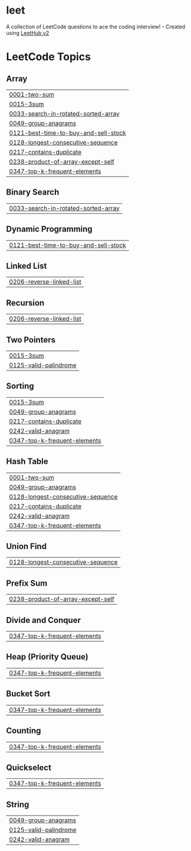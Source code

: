 # leet
A collection of LeetCode questions to ace the coding interview! - Created using [LeetHub v2](https://github.com/arunbhardwaj/LeetHub-2.0)

<!---LeetCode Topics Start-->
# LeetCode Topics
## Array
|  |
| ------- |
| [0001-two-sum](https://github.com/arun-achilles/leet/tree/master/0001-two-sum) |
| [0015-3sum](https://github.com/arun-achilles/leet/tree/master/0015-3sum) |
| [0033-search-in-rotated-sorted-array](https://github.com/arun-achilles/leet/tree/master/0033-search-in-rotated-sorted-array) |
| [0049-group-anagrams](https://github.com/arun-achilles/leet/tree/master/0049-group-anagrams) |
| [0121-best-time-to-buy-and-sell-stock](https://github.com/arun-achilles/leet/tree/master/0121-best-time-to-buy-and-sell-stock) |
| [0128-longest-consecutive-sequence](https://github.com/arun-achilles/leet/tree/master/0128-longest-consecutive-sequence) |
| [0217-contains-duplicate](https://github.com/arun-achilles/leet/tree/master/0217-contains-duplicate) |
| [0238-product-of-array-except-self](https://github.com/arun-achilles/leet/tree/master/0238-product-of-array-except-self) |
| [0347-top-k-frequent-elements](https://github.com/arun-achilles/leet/tree/master/0347-top-k-frequent-elements) |
## Binary Search
|  |
| ------- |
| [0033-search-in-rotated-sorted-array](https://github.com/arun-achilles/leet/tree/master/0033-search-in-rotated-sorted-array) |
## Dynamic Programming
|  |
| ------- |
| [0121-best-time-to-buy-and-sell-stock](https://github.com/arun-achilles/leet/tree/master/0121-best-time-to-buy-and-sell-stock) |
## Linked List
|  |
| ------- |
| [0206-reverse-linked-list](https://github.com/arun-achilles/leet/tree/master/0206-reverse-linked-list) |
## Recursion
|  |
| ------- |
| [0206-reverse-linked-list](https://github.com/arun-achilles/leet/tree/master/0206-reverse-linked-list) |
## Two Pointers
|  |
| ------- |
| [0015-3sum](https://github.com/arun-achilles/leet/tree/master/0015-3sum) |
| [0125-valid-palindrome](https://github.com/arun-achilles/leet/tree/master/0125-valid-palindrome) |
## Sorting
|  |
| ------- |
| [0015-3sum](https://github.com/arun-achilles/leet/tree/master/0015-3sum) |
| [0049-group-anagrams](https://github.com/arun-achilles/leet/tree/master/0049-group-anagrams) |
| [0217-contains-duplicate](https://github.com/arun-achilles/leet/tree/master/0217-contains-duplicate) |
| [0242-valid-anagram](https://github.com/arun-achilles/leet/tree/master/0242-valid-anagram) |
| [0347-top-k-frequent-elements](https://github.com/arun-achilles/leet/tree/master/0347-top-k-frequent-elements) |
## Hash Table
|  |
| ------- |
| [0001-two-sum](https://github.com/arun-achilles/leet/tree/master/0001-two-sum) |
| [0049-group-anagrams](https://github.com/arun-achilles/leet/tree/master/0049-group-anagrams) |
| [0128-longest-consecutive-sequence](https://github.com/arun-achilles/leet/tree/master/0128-longest-consecutive-sequence) |
| [0217-contains-duplicate](https://github.com/arun-achilles/leet/tree/master/0217-contains-duplicate) |
| [0242-valid-anagram](https://github.com/arun-achilles/leet/tree/master/0242-valid-anagram) |
| [0347-top-k-frequent-elements](https://github.com/arun-achilles/leet/tree/master/0347-top-k-frequent-elements) |
## Union Find
|  |
| ------- |
| [0128-longest-consecutive-sequence](https://github.com/arun-achilles/leet/tree/master/0128-longest-consecutive-sequence) |
## Prefix Sum
|  |
| ------- |
| [0238-product-of-array-except-self](https://github.com/arun-achilles/leet/tree/master/0238-product-of-array-except-self) |
## Divide and Conquer
|  |
| ------- |
| [0347-top-k-frequent-elements](https://github.com/arun-achilles/leet/tree/master/0347-top-k-frequent-elements) |
## Heap (Priority Queue)
|  |
| ------- |
| [0347-top-k-frequent-elements](https://github.com/arun-achilles/leet/tree/master/0347-top-k-frequent-elements) |
## Bucket Sort
|  |
| ------- |
| [0347-top-k-frequent-elements](https://github.com/arun-achilles/leet/tree/master/0347-top-k-frequent-elements) |
## Counting
|  |
| ------- |
| [0347-top-k-frequent-elements](https://github.com/arun-achilles/leet/tree/master/0347-top-k-frequent-elements) |
## Quickselect
|  |
| ------- |
| [0347-top-k-frequent-elements](https://github.com/arun-achilles/leet/tree/master/0347-top-k-frequent-elements) |
## String
|  |
| ------- |
| [0049-group-anagrams](https://github.com/arun-achilles/leet/tree/master/0049-group-anagrams) |
| [0125-valid-palindrome](https://github.com/arun-achilles/leet/tree/master/0125-valid-palindrome) |
| [0242-valid-anagram](https://github.com/arun-achilles/leet/tree/master/0242-valid-anagram) |
<!---LeetCode Topics End-->